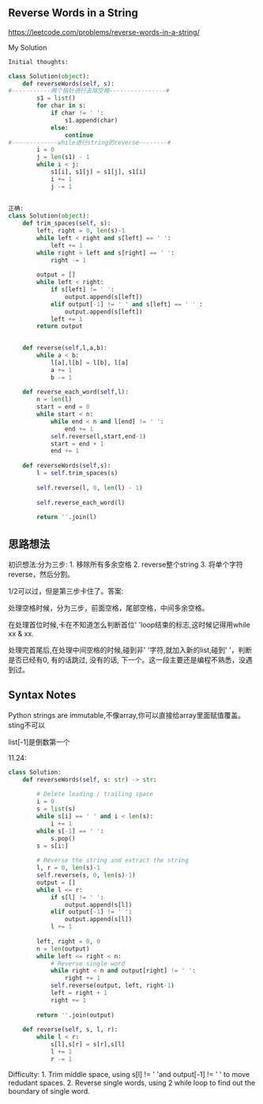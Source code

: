 ## Reverse Words in a String

https://leetcode.com/problems/reverse-words-in-a-string/

My Solution

```python
Initial thoughts:

class Solution(object):
    def reverseWords(self, s):
#-----------两个指针进行去除空格----------------#
        s1 = list()
        for char in s:
            if char != ' ':
                s1.append(char)
            else: 
                continue
#-------------while进行string的reverse--------#
        i = 0
        j = len(s1) - 1
        while i < j:
            s1[i], s1[j] = s1[j], s1[i]
            i += 1
            j -= 1
        
        
正确:       
class Solution(object):
    def trim_spaces(self, s):
        left, right = 0, len(s)-1
        while left < right and s[left] == ' ':
            left += 1
        while right > left and s[right] == ' ':
            right -= 1
    
        output = []
        while left < right:
            if s[left] != ' ':
                output.append(s[left])
            elif output[-1] != ' ' and s[left] == ' ' :
                output.append(s[left])
            left += 1
        return output

    
    def reverse(self,l,a,b):
        while a < b:
            l[a],l[b] = l[b], l[a]
            a += 1
            b -= 1
    
    def reverse_each_word(self,l):
        n = len(l)
        start = end = 0
        while start < n:
            while end < n and l[end] != ' ':
                end += 1
            self.reverse(l,start,end-1)
            start = end + 1
            end += 1
    
    def reverseWords(self,s):
        l = self.trim_spaces(s)
        
        self.reverse(l, 0, len(l) - 1)
        
        self.reverse_each_word(l)
        
        return ''.join(l)
```

## 思路想法
初识想法:分为三步: 1. 移除所有多余空格 2. reverse整个string 3. 将单个字符reverse，然后分割。

1/2可以过，但是第三步卡住了。答案:

处理空格时候，分为三步，前面空格，尾部空格，中间多余空格。

在处理首位时候,卡在不知道怎么判断首位' 'loop结束的标志,这时候记得用while xx & xx.

处理完首尾后,在处理中间空格的时候,碰到非' '字符,就加入新的list,碰到' '，判断是否已经有0, 有的话跳过, 没有的话, 下一个。这一段主要还是编程不熟悉，没遇到过。

## Syntax Notes

Python strings are immutable,不像array,你可以直接给array里面赋值覆盖。sting不可以

list[-1]是倒数第一个

11.24:

```python
class Solution:
    def reverseWords(self, s: str) -> str:
        
        # Delete leading / trailing space
        i = 0
        s = list(s)
        while s[i] == ' ' and i < len(s):
            i += 1
        while s[-1] == ' ':
            s.pop()
        s = s[i:]
        
        # Reverse the string and extract the string
        l, r = 0, len(s)-1
        self.reverse(s, 0, len(s)-1)
        output = []
        while l <= r:
            if s[l] != ' ':
                output.append(s[l])
            elif output[-1] != ' ':
                output.append(s[l])
            l += 1
        
        left, right = 0, 0
        n = len(output)
        while left <= right < n:
            # Reverse single word
            while right < n and output[right] != ' ':
                right += 1
            self.reverse(output, left, right-1)
            left = right + 1
            right += 1
        
        return ''.join(output)
        
    def reverse(self, s, l, r):
        while l < r:
            s[l],s[r] = s[r],s[l]
            l += 1
            r -= 1
```

Difficulty: 1. Trim middle space, using s[l] != ' 'and output[-1] != ' ' to move redudant spaces. 2. Reverse single words, using 2 while loop to 
find out the boundary of single word.
